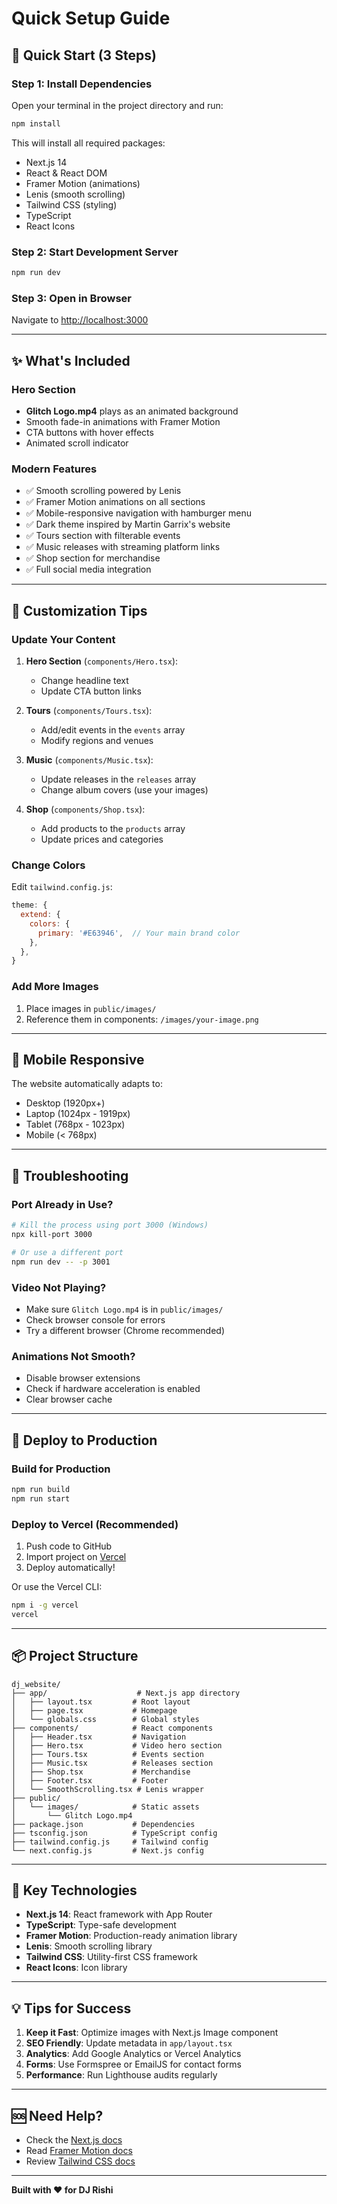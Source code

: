 # Quick Setup Guide

## 🚀 Quick Start (3 Steps)

### Step 1: Install Dependencies

Open your terminal in the project directory and run:

```bash
npm install
```

This will install all required packages:
- Next.js 14
- React & React DOM
- Framer Motion (animations)
- Lenis (smooth scrolling)
- Tailwind CSS (styling)
- TypeScript
- React Icons

### Step 2: Start Development Server

```bash
npm run dev
```

### Step 3: Open in Browser

Navigate to [http://localhost:3000](http://localhost:3000)

---

## ✨ What's Included

### Hero Section
- **Glitch Logo.mp4** plays as an animated background
- Smooth fade-in animations with Framer Motion
- CTA buttons with hover effects
- Animated scroll indicator

### Modern Features
- ✅ Smooth scrolling powered by Lenis
- ✅ Framer Motion animations on all sections
- ✅ Mobile-responsive navigation with hamburger menu
- ✅ Dark theme inspired by Martin Garrix's website
- ✅ Tours section with filterable events
- ✅ Music releases with streaming platform links
- ✅ Shop section for merchandise
- ✅ Full social media integration

---

## 🎨 Customization Tips

### Update Your Content

1. **Hero Section** (`components/Hero.tsx`):
   - Change headline text
   - Update CTA button links

2. **Tours** (`components/Tours.tsx`):
   - Add/edit events in the `events` array
   - Modify regions and venues

3. **Music** (`components/Music.tsx`):
   - Update releases in the `releases` array
   - Change album covers (use your images)

4. **Shop** (`components/Shop.tsx`):
   - Add products to the `products` array
   - Update prices and categories

### Change Colors

Edit `tailwind.config.js`:

```js
theme: {
  extend: {
    colors: {
      primary: '#E63946',  // Your main brand color
    },
  },
}
```

### Add More Images

1. Place images in `public/images/`
2. Reference them in components: `/images/your-image.png`

---

## 📱 Mobile Responsive

The website automatically adapts to:
- Desktop (1920px+)
- Laptop (1024px - 1919px)
- Tablet (768px - 1023px)
- Mobile (< 768px)

---

## 🔧 Troubleshooting

### Port Already in Use?

```bash
# Kill the process using port 3000 (Windows)
npx kill-port 3000

# Or use a different port
npm run dev -- -p 3001
```

### Video Not Playing?

- Make sure `Glitch Logo.mp4` is in `public/images/`
- Check browser console for errors
- Try a different browser (Chrome recommended)

### Animations Not Smooth?

- Disable browser extensions
- Check if hardware acceleration is enabled
- Clear browser cache

---

## 🚀 Deploy to Production

### Build for Production

```bash
npm run build
npm run start
```

### Deploy to Vercel (Recommended)

1. Push code to GitHub
2. Import project on [Vercel](https://vercel.com)
3. Deploy automatically!

Or use the Vercel CLI:

```bash
npm i -g vercel
vercel
```

---

## 📦 Project Structure

```
dj_website/
├── app/                    # Next.js app directory
│   ├── layout.tsx         # Root layout
│   ├── page.tsx           # Homepage
│   └── globals.css        # Global styles
├── components/            # React components
│   ├── Header.tsx         # Navigation
│   ├── Hero.tsx           # Video hero section
│   ├── Tours.tsx          # Events section
│   ├── Music.tsx          # Releases section
│   ├── Shop.tsx           # Merchandise
│   ├── Footer.tsx         # Footer
│   └── SmoothScrolling.tsx # Lenis wrapper
├── public/
│   └── images/            # Static assets
│       └── Glitch Logo.mp4
├── package.json           # Dependencies
├── tsconfig.json          # TypeScript config
├── tailwind.config.js     # Tailwind config
└── next.config.js         # Next.js config
```

---

## 🎯 Key Technologies

- **Next.js 14**: React framework with App Router
- **TypeScript**: Type-safe development
- **Framer Motion**: Production-ready animation library
- **Lenis**: Smooth scrolling library
- **Tailwind CSS**: Utility-first CSS framework
- **React Icons**: Icon library

---

## 💡 Tips for Success

1. **Keep it Fast**: Optimize images with Next.js Image component
2. **SEO Friendly**: Update metadata in `app/layout.tsx`
3. **Analytics**: Add Google Analytics or Vercel Analytics
4. **Forms**: Use Formspree or EmailJS for contact forms
5. **Performance**: Run Lighthouse audits regularly

---

## 🆘 Need Help?

- Check the [Next.js docs](https://nextjs.org/docs)
- Read [Framer Motion docs](https://www.framer.com/motion/)
- Review [Tailwind CSS docs](https://tailwindcss.com/docs)

---

**Built with ❤️ for DJ Rishi**


